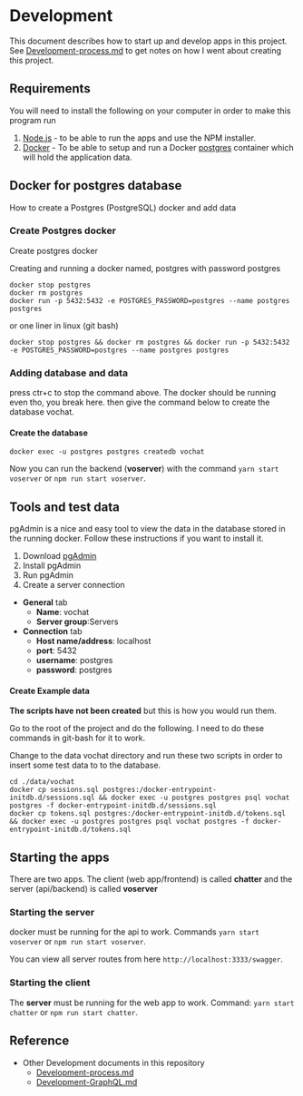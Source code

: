 # Development
This document describes how to start up and develop apps in this project.
See [Development-process.md](Development-process.md) to get notes on how I went about creating this project.

## Requirements
You will need to install the following on your computer in order to make this program run
  1. [Node.js] - to be able to run the apps and use the NPM installer.
  2. [Docker] - To be able to setup and run a Docker [postgres] container which will hold the application data.


## Docker for postgres database
How to create a Postgres (PostgreSQL) docker and add data

### Create Postgres docker
Create postgres docker

Creating and running a docker named, postgres with password postgres
```shell
docker stop postgres
docker rm postgres
docker run -p 5432:5432 -e POSTGRES_PASSWORD=postgres --name postgres postgres
```

or one liner in linux (git bash)
```shell
docker stop postgres && docker rm postgres && docker run -p 5432:5432 -e POSTGRES_PASSWORD=postgres --name postgres postgres
```

### Adding database and data

press ctr+c to stop the command above.  The docker should be running even tho, you break here.
then give the command below to create the database vochat.
#### Create the database
```shell
docker exec -u postgres postgres createdb vochat
```
Now you can run the backend (**voserver**) with the command `yarn start voserver` or `npm run start voserver`.

## Tools and test data
pgAdmin is a nice and easy tool to view the data in the database stored in the running docker. 
Follow these instructions if you want to install it.

1. Download [pgAdmin](https://www.pgadmin.org/download/) 
2. Install pgAdmin
3. Run pgAdmin
3. Create a server connection
  - **General** tab
    - **Name**: vochat
    - **Server group**:Servers
  - **Connection** tab
    - **Host name/address**: localhost
    - **port**: 5432
    - **username**: postgres
    - **password**: postgres


#### Create Example data

**The scripts have not been created** but this is how you would run them.

Go to the root of the project and do the following.
I need to do these commands in git-bash for it to work.

Change to the data vochat directory and run these two scripts in order to insert
some test data to to the database.
```shell
cd ./data/vochat
docker cp sessions.sql postgres:/docker-entrypoint-initdb.d/sessions.sql && docker exec -u postgres postgres psql vochat postgres -f docker-entrypoint-initdb.d/sessions.sql
docker cp tokens.sql postgres:/docker-entrypoint-initdb.d/tokens.sql && docker exec -u postgres postgres psql vochat postgres -f docker-entrypoint-initdb.d/tokens.sql
```


## Starting the apps
There are two apps.  The client (web app/frontend) is called **chatter** and the 
server (api/backend) is called **voserver**

### Starting the server
docker must be running for the api to work.
Commands `yarn start voserver` or `npm run start voserver`.

You can view all server routes from here `http://localhost:3333/swagger`.

### Starting the client
The **server** must be running for the web app to work.
Command: `yarn start chatter` or `npm run start chatter`.

## Reference
- Other Development documents in this repository
   - [Development-process.md]
   - [Development-GraphQL.md]



[Node.js]:https://nodejs.org
[Docker]:https://www.docker.com/get-started
[postgres]:https://www.postgresql.org/
[Development-process.md]:Development-process.md
[Development-GraphQL.md]:Development-GraphQL.md
